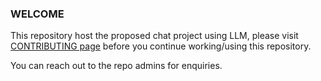 ### WELCOME

This repository host the proposed chat project using LLM, please visit [CONTRIBUTING page](./CONTRIBUTING.md) before you continue working/using this repository.

You can reach out to the repo admins for enquiries.